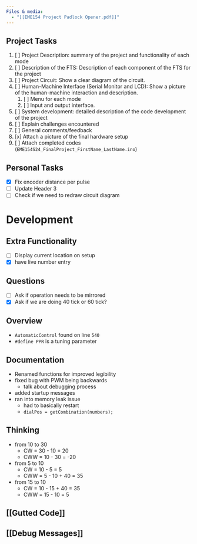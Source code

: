 ```yaml
---
Files & media:
  - "[[EME154 Project Padlock Opener.pdf]]"
---
```

## Project Tasks
1. [ ] Project Description: summary of the project and functionality of each mode
2. [ ] Description of the FTS: Description of each component of the FTS for the project
3. [ ] Project Circuit: Show a clear diagram of the circuit.
4. [ ] Human-Machine Interface (Serial Monitor and LCD): Show a picture of the human-machine interaction and description.
    1. [ ] Menu for each mode
    2. [ ] Input and output interface.
5. [ ] System development: detailed description of the code development of the project
6. [ ] Explain challenges encountered
7. [ ] General comments/feedback
8. [x] Attach a picture of the final hardware setup
9. [ ] Attach completed codes  (`EME154S24_FinalProject_FirstName_LastName.ino`)
## Personal Tasks
- [x] Fix encoder distance per pulse
- [ ] Update Header 3
- [ ] Check if we need to redraw circuit diagram 
# Development
## Extra Functionality
- [ ] Display current location on setup
- [x] have live number entry
## Questions
- [ ] Ask if operation needs to be mirrored
- [x] Ask if we are doing 40 tick or 60 tick? 
## Overview
- `AutomaticControl` found on line `540`
- `#define PPR` is a tuning parameter
## Documentation
- Renamed functions for improved legibility
- fixed bug with PWM being backwards
	- talk about debugging process
- added startup messages
- ran into memory leak issue
	- had to basically restart 
	- `dialPos = getCombination(numbers);`
## Thinking
- from 10 to 30
	- CW = 30 - 10 = 20
	- CWW = 10 - 30 = -20 
- from 5 to 10
	- CW = 10 - 5 = 5
	- CWW = 5 - 10 + 40 = 35
- from 15 to 10
	- CW = 10 - 15 + 40 = 35
	- CWW = 15 - 10 = 5
## [[Gutted Code]]
## [[Debug Messages]]